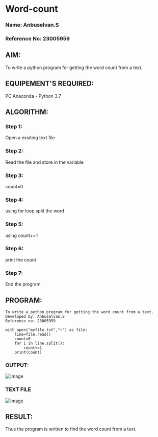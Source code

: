 # Word-count
### Name: Anbuselvan.S
### Reference No: 23005959
## AIM:
To write a python program for getting the word count from a text.
## EQUIPEMENT'S REQUIRED: 
PC
Anaconda - Python 3.7
## ALGORITHM: 
### Step 1:
Open a exsiting text file

### Step 2:
Read the file and store in the variable

### Step 3:
count=0

### Step 4:
using for loop split the word

### Step 5:
using count+=1

### Step 6:
print the count

### Step 7:
End the program

## PROGRAM:
```
To write a python program for getting the word count from a text.
Developed by: Anbuselvan.S
Reference no: 23005959

with open("myfile.txt","r") as file:
    line=file.read()
    count=0
    for i in line.split():
        count+=1
    print(count)
```
### OUTPUT:
![image](https://github.com/anbuselvan1519/Word-count/assets/139841744/bc30848d-b4e6-43d5-b83b-d63594ab9f32)
### TEXT FILE
![image](https://github.com/anbuselvan1519/Word-count/assets/139841744/746722ce-36fd-4aae-b2f7-25669fdc95ef)

## RESULT:
Thus the program is written to find the word count from a text.
